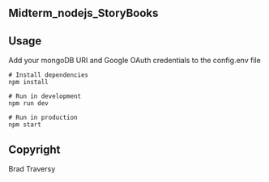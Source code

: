 ## Midterm_nodejs_StoryBooks

## Usage
Add your mongoDB URI and Google OAuth credentials to the config.env file
```
# Install dependencies
npm install

# Run in development
npm run dev

# Run in production
npm start
```

## Copyright 
Brad Traversy
